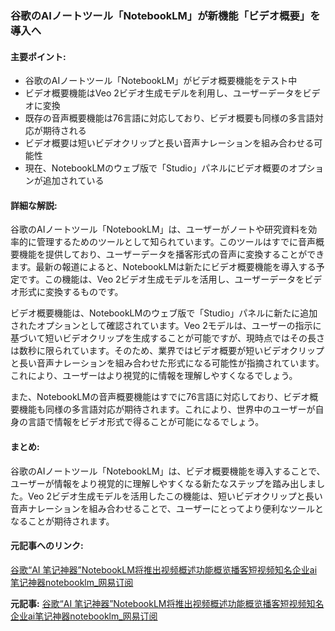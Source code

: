 ### 谷歌のAIノートツール「NotebookLM」が新機能「ビデオ概要」を導入へ

#### 主要ポイント:
- 谷歌のAIノートツール「NotebookLM」がビデオ概要機能をテスト中
- ビデオ概要機能はVeo 2ビデオ生成モデルを利用し、ユーザーデータをビデオに変換
- 既存の音声概要機能は76言語に対応しており、ビデオ概要も同様の多言語対応が期待される
- ビデオ概要は短いビデオクリップと長い音声ナレーションを組み合わせる可能性
- 現在、NotebookLMのウェブ版で「Studio」パネルにビデオ概要のオプションが追加されている

#### 詳細な解説:
谷歌のAIノートツール「NotebookLM」は、ユーザーがノートや研究資料を効率的に管理するためのツールとして知られています。このツールはすでに音声概要機能を提供しており、ユーザーデータを播客形式の音声に変換することができます。最新の報道によると、NotebookLMは新たにビデオ概要機能を導入する予定です。この機能は、Veo 2ビデオ生成モデルを活用し、ユーザーデータをビデオ形式に変換するものです。

ビデオ概要機能は、NotebookLMのウェブ版で「Studio」パネルに新たに追加されたオプションとして確認されています。Veo 2モデルは、ユーザーの指示に基づいて短いビデオクリップを生成することが可能ですが、現時点ではその長さは数秒に限られています。そのため、業界ではビデオ概要が短いビデオクリップと長い音声ナレーションを組み合わせた形式になる可能性が指摘されています。これにより、ユーザーはより視覚的に情報を理解しやすくなるでしょう。

また、NotebookLMの音声概要機能はすでに76言語に対応しており、ビデオ概要機能も同様の多言語対応が期待されます。これにより、世界中のユーザーが自身の言語で情報をビデオ形式で得ることが可能になるでしょう。

#### まとめ:
谷歌のAIノートツール「NotebookLM」は、ビデオ概要機能を導入することで、ユーザーが情報をより視覚的に理解しやすくなる新たなステップを踏み出しました。Veo 2ビデオ生成モデルを活用したこの機能は、短いビデオクリップと長い音声ナレーションを組み合わせることで、ユーザーにとってより便利なツールとなることが期待されます。

#### 元記事へのリンク:
[谷歌“AI 笔记神器”NotebookLM将推出视频概述功能概览播客短视频知名企业ai笔记神器notebooklm_网易订阅](https://www.163.com/dy/article/IT之家)

**元記事:** [谷歌“AI 笔记神器”NotebookLM将推出视频概述功能概览播客短视频知名企业ai笔记神器notebooklm_网易订阅](https://www.163.com/dy/article/JV6JQ8DR0511B8LM.html)